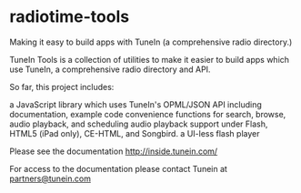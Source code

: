 # radiotime-tools
Making it easy to build apps with TuneIn (a comprehensive radio directory.)

TuneIn Tools is a collection of utilities to make it easier to build apps which use TuneIn, a comprehensive radio directory and API.

So far, this project includes:

a JavaScript library which uses TuneIn's OPML/JSON API including
documentation, example code
convenience functions for search, browse, audio playback, and scheduling
audio playback support under Flash, HTML5 (iPad only), CE-HTML, and Songbird.
a UI-less flash player

Please see the documentation http://inside.tunein.com/

For access to the documentation please contact Tunein at partners@tunein.com
